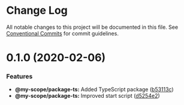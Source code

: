 # Change Log

All notable changes to this project will be documented in this file.
See [Conventional Commits](https://conventionalcommits.org) for commit guidelines.

# 0.1.0 (2020-02-06)


### Features

* **@my-scope/package-ts:** Added TypeScript package ([b53113c](https://github.com/hrafnkellbaldurs/lerna-yarn-workspaces-monorepo/commit/b53113cab4f804061bb0e61fa44ba193a2bc220f))
* **@my-scope/package-ts:** Improved start script ([d5254e2](https://github.com/hrafnkellbaldurs/lerna-yarn-workspaces-monorepo/commit/d5254e2d8ebda5dc49ffc5c676b5d1bf1bf6886f))
